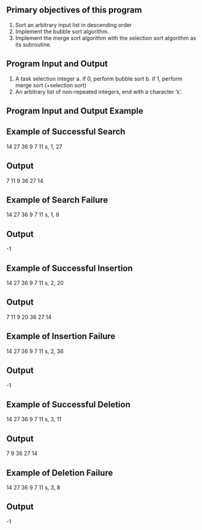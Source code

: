 Primary objectives of this program
---
1. Sort an arbitrary input list in descending order
2. Implement the bubble sort algorithm.
3. Implement the merge sort algorithm with the selection sort algorithm as its subroutine.

Program Input and Output
---
1. A task selection integer
  a. if 0, perform bubble sort
  b. if 1, perform merge sort (+selection sort)
2. An arbitrary list of non-repeated integers, end with a character ‘s’.

Program Input and Output Example
---
Example of Successful Search
---
14 27 36 9 7 11 s, 1, 27

Output
---
7 11 9 36 27 14

Example of Search Failure
---
14 27 36 9 7 11 s, 1, 8

Output
---
-1



Example of Successful Insertion
---
14 27 36 9 7 11 s, 2, 20

Output
---
7 11 9 20 36 27 14

Example of Insertion Failure
---
14 27 36 9 7 11 s, 2, 36

Output
---
-1


Example of Successful Deletion
---
14 27 36 9 7 11 s, 3, 11

Output
---
7 9 36 27 14

Example of Deletion Failure
---
14 27 36 9 7 11 s, 3, 8

Output
---
-1
